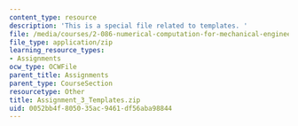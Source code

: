 ```yaml
---
content_type: resource
description: 'This is a special file related to templates. '
file: /media/courses/2-086-numerical-computation-for-mechanical-engineers-spring-2013/0052bb4f805035ac9461df56aba98844_Assignment_3_Templates.zip
file_type: application/zip
learning_resource_types:
- Assignments
ocw_type: OCWFile
parent_title: Assignments
parent_type: CourseSection
resourcetype: Other
title: Assignment_3_Templates.zip
uid: 0052bb4f-8050-35ac-9461-df56aba98844
---
```

